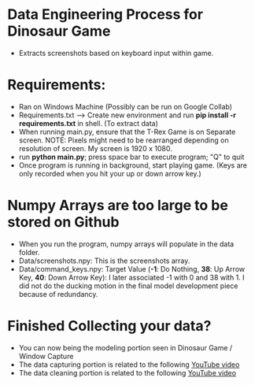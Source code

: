 # Data Engineering Process for Dinosaur Game
- Extracts screenshots based on keyboard input within game.

# Requirements:
- Ran on Windows Machine (Possibly can be run on Google Collab)
- Requirements.txt --> Create new environment and run **pip install -r requirements.txt** in shell. (To extract data)
- When running main.py, ensure that the T-Rex Game is on Separate screen. NOTE: Pixels might need to be rearranged depending on resolution of screen. My screen is 1920 x 1080.
- run **python main.py**; press space bar to execute program; "Q" to quit
- Once program is running in background, start playing game. (Keys are only recorded when you hit your up or down arrow key.)

# Numpy Arrays are too large to be stored on Github
- When you run the program, numpy arrays will populate in the data folder.
- Data/screenshots.npy: This is the screenshots array.
- Data/command_keys.npy: Target Value (**-1**: Do Nothing, **38**: Up Arrow Key, **40**: Down Arrow Key): I later associated -1 with 0 and 38 with 1. I did not do the ducking motion in the final model development piece because of redundancy.

# Finished Collecting your data?
- You can now being the modeling portion seen in Dinosaur Game / Window Capture
- The data capturing portion is related to the following [YouTube video](https://youtu.be/6iekqFLAxl0)
- The data cleaning portion is related to the following [YouTube video](https://youtu.be/K9XMAnwO7wM)
